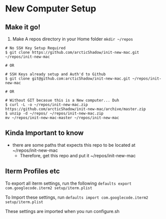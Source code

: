# New Computer Setup

## Make it go!
1. Make A repos directory in your Home folder `mkdir ~/repos`
```
# No SSH Key Setup Required
$ git clone https://github.com/arcticShadow/init-new-mac.git ~/repos/init-new-mac

# OR

# SSH Keys already setup and Auth'd to Github
$ git clone git@github.com:arcticShadow/init-new-mac.git ~/repos/init-new-mac

# OR

# Without GIT becasue this is a New computer... Duh
$ curl -L -o ~/repos/init-new-mac.zip https://github.com/arcticShadow/init-new-mac/archive/master.zip 
$ unzip -d ~/repos/ ~/repos/init-new-mac.zip
mv ~/repos/init-new-mac-master ~/repos/init-new-mac
```


## Kinda Important to know

* there are some paths that expects this repo to be located at ~/repos/init-new-mac
  * Therefore, get this repo and put it ~/repos/init-new-mac


## Iterm Profiles etc

To export all iterm settings, run the following `defaults export com.googlecode.iterm2 setup/iterm.plist`

To Import these settings, run `defaults import com.googlecode.iterm2 setup/iterm.plist`

These settings are imported when you run configure.sh

